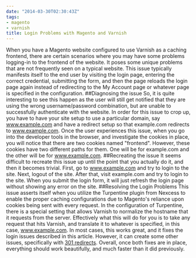 ```yaml
---
date: "2014-03-30T02:30:43Z"
tags:
- magento
- varnish
title: Login Problems with Magento and Varnish
---
```


When you have a Magento website configured to use Varnish as a caching frontend, there are certain scenarios where you may have some problems logging-in to the frontend of the website. It poses some unique problems that are not frequently seen on a typical website. This issue typically manifests itself to the end user by visiting the login page, entering the correct credential, submitting the form, and then the page reloads the login page again instead of redirecting to the My Account page or whatever page is specified in the configuration.
##Diagnosing the issue
So, it is quite interesting to see this happen as the user will still get notified that they are using the wrong username/password combination, but are unable to successfully authenticate with the website. In order for this issue to crop up, you have to have your site setup to use a particular domain, say www.example.com and have a redirect setup so that example.com redirects to www.example.com. Once the user experiences this issue, when you go into the developer tools in the browser, and investigate the cookies in place, you will notice that there are two cookies named "frontend". However, these cookies have two different paths for them. One will be for example.com and the other will be for www.example.com.
##Recreating the issue
It seems difficult to recreate this issue up until the point that you actually do it, and then it becomes trivial. First, go to www.example.com and try to login to the site. Next, logout of the site. After that, visit example.com and try to login to the site. When you submit the login form, it will just refresh the login page without showing any error on the site.
##Resolving the Login Problems
This issue asserts itself when you utilize the Turpentine plugin from Nexcess to enable the proper caching configurations due to Magento's reliance upon cookies being sent with every request. In the configuration of Turpentine, there is a special setting that allows Varnish to normalize the hostname that it requests from the server. Effectively what this will do for you is to take any request that hits Varnish, and translate it to whatever is specified, in this case, www.example.com. In most cases, this works great, and it fixes the login issues described in this article. However, it can create some other issues, specifically with [301 redirects](http://thegeekspeaks.net/301-redirecting-in-varnish/). Overall, once both fixes are in place, everything should work beautifully, and much faster than it did previously.
